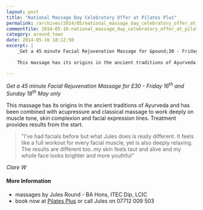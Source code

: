 ```yaml
---
layout: post
title: "National Massage Day Celebratory Offer at Pilates Plus"
permalink: /archives/2014/05/national_massage_day_celebratory_offer_at_pilates.html
commentfile: 2014-05-16-national_massage_day_celebratory_offer_at_pilates
category: around_town
date: 2014-05-16 18:12:50
excerpt: |
    _Get a 45 minute Facial Rejuvenation Massage for &pound;30 - Friday 16<sup>th</sup> and Sunday 18<sup>th</sup> May only_
    
    This massage has its origins in the ancient traditions of Ayurveda and has been combined with acupressure and classical massage to work deeply on muscle tone, skin complexion and facial expression lines. Treatment provides results from the start.

---
```


*Get a 45 minute Facial Rejuvenation Massage for £30 - Friday 16<sup>th</sup> and Sunday 18<sup>th</sup> May only*

This massage has its origins in the ancient traditions of Ayurveda and has been combined with acupressure and classical massage to work deeply on muscle tone, skin complexion and facial expression lines. Treatment provides results from the start.

> "I've had facials before but what Jules does is really different. It feels like a full workout for every facial muscle, yet is also deeply relaxing. The results are different too..my skin feels taut and alive and my whole face looks brighter and more youthful"

<cite>Clare W</cite>

#### More Information

-   massages by Jules Round - BA Hons, ITEC Dip, LCIC
-   book now at [Pilates Plus](/directory/health_aNd_beauty/200506220001) or call Jules on 07712 009 503
